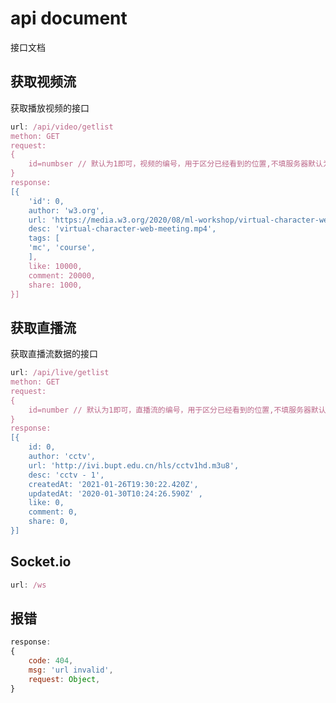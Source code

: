# api document

接口文档

## 获取视频流

获取播放视频的接口

```javascript
url: /api/video/getlist
methon: GET
request:
{
    id=numbser // 默认为1即可，视频的编号，用于区分已经看到的位置,不填服务器默认为0
}
response:
[{
    'id': 0,
    author: 'w3.org',
    url: 'https://media.w3.org/2020/08/ml-workshop/virtual-character-web-meeting.mp4',
    desc: 'virtual-character-web-meeting.mp4',
    tags: [
    'mc', 'course',
    ],
    like: 10000,
    comment: 20000,
    share: 1000,
}]
```

## 获取直播流

获取直播流数据的接口
```javascript
url: /api/live/getlist
methon: GET
request:
{
    id=number // 默认为1即可，直播流的编号，用于区分已经看到的位置,不填服务器默认为0
}
response:
[{
    id: 0,
    author: 'cctv',
    url: 'http://ivi.bupt.edu.cn/hls/cctv1hd.m3u8',
    desc: 'cctv - 1',
    createdAt: '2021-01-26T19:30:22.420Z',
    updatedAt: '2020-01-30T10:24:26.590Z' ,
    like: 0,
    comment: 0,
    share: 0,
}]
```

## Socket.io

```javascript
url: /ws
```

## 报错

```javascript
response:
{
    code: 404,
    msg: 'url invalid',
    request: Object,
}
```